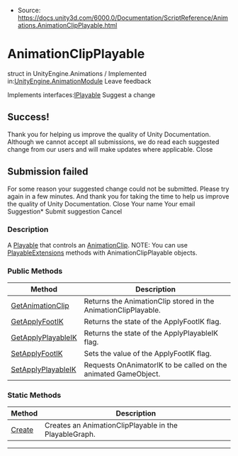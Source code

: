 * Source: https://docs.unity3d.com/6000.0/Documentation/ScriptReference/Animations.AnimationClipPlayable.html

# AnimationClipPlayable
struct in UnityEngine.Animations
/
Implemented in:[UnityEngine.AnimationModule](https://docs.unity3d.com/6000.0/Documentation/ScriptReference/UnityEngine.AnimationModule.html)
Leave feedback
  

Implements interfaces:[IPlayable](https://docs.unity3d.com/6000.0/Documentation/ScriptReference/Playables.IPlayable.html)
Suggest a change
## Success!
Thank you for helping us improve the quality of Unity Documentation. Although we cannot accept all submissions, we do read each suggested change from our users and will make updates where applicable.
Close
## Submission failed
For some reason your suggested change could not be submitted. Please <a>try again</a> in a few minutes. And thank you for taking the time to help us improve the quality of Unity Documentation.
Close
Your name Your email Suggestion* Submit suggestion
Cancel
### Description
A [Playable](https://docs.unity3d.com/6000.0/Documentation/ScriptReference/Playables.Playable.html) that controls an [AnimationClip](https://docs.unity3d.com/6000.0/Documentation/ScriptReference/AnimationClip.html).
NOTE: You can use [PlayableExtensions](https://docs.unity3d.com/6000.0/Documentation/ScriptReference/Playables.PlayableExtensions.html) methods with AnimationClipPlayable objects.
### Public Methods
Method | Description  
---|---  
[GetAnimationClip](https://docs.unity3d.com/6000.0/Documentation/ScriptReference/Animations.AnimationClipPlayable.GetAnimationClip.html) | Returns the AnimationClip stored in the AnimationClipPlayable.  
[GetApplyFootIK](https://docs.unity3d.com/6000.0/Documentation/ScriptReference/Animations.AnimationClipPlayable.GetApplyFootIK.html) | Returns the state of the ApplyFootIK flag.  
[GetApplyPlayableIK](https://docs.unity3d.com/6000.0/Documentation/ScriptReference/Animations.AnimationClipPlayable.GetApplyPlayableIK.html) | Returns the state of the ApplyPlayableIK flag.  
[SetApplyFootIK](https://docs.unity3d.com/6000.0/Documentation/ScriptReference/Animations.AnimationClipPlayable.SetApplyFootIK.html) | Sets the value of the ApplyFootIK flag.  
[SetApplyPlayableIK](https://docs.unity3d.com/6000.0/Documentation/ScriptReference/Animations.AnimationClipPlayable.SetApplyPlayableIK.html) | Requests OnAnimatorIK to be called on the animated GameObject.  
### Static Methods
Method | Description  
---|---  
[Create](https://docs.unity3d.com/6000.0/Documentation/ScriptReference/Animations.AnimationClipPlayable.Create.html) | Creates an AnimationClipPlayable in the PlayableGraph.  
* * *
